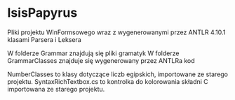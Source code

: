 # IsisPapyrus

Pliki projektu WinFormsowego wraz z wygenerowanymi przez ANTLR 4.10.1 klasami Parsera i Leksera

W folderze Grammar znajdują się pliki gramatyk
W folderze GrammarClasses znajduje się wygenerowany przez ANTLRa kod

NumberClasses to klasy dotyczące liczb egipskich, importowane ze starego projektu.
SyntaxRichTextbox.cs to kontrolka do kolorowania składni C importowana ze starego projektu.
